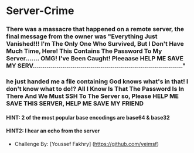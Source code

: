 # Server-Crime

### There was a massacre that happened on a remote server, the final message from the owner was "Everything Just Vanished!!! I'm The Only One Who Survived, But I Don't Have Much Time, Here! This Contains The Password To My Server....... OMG! I've Been Caught! Pleeaase HELP ME SAVE MY SERV..........................................................................." 
### he just handed me a file containing God knows what's in that! I don't know what to do!? All I Know Is That The Password Is In There And We Must SSH To The Server so, Please HELP ME SAVE THIS SERVER, HELP ME SAVE MY FRIEND

#### HINT: 2 of the most popular base encodings are base64 & base32
#### HINT2: I hear an echo from the server

- Challenge By: [Youssef Fakhry]
(https://github.com/yeimsf)

